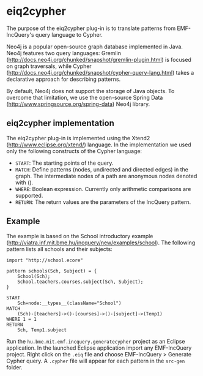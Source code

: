 eiq2cypher
==========

The purpose of the eiq2cypher plug-in is to translate patterns from EMF-IncQuery's query language to Cypher.

Neo4j is a popular open-source graph database implemented in Java. Neo4j features two query languages: Gremlin (http://docs.neo4j.org/chunked/snapshot/gremlin-plugin.html) is focused on graph traversals, while Cypher (http://docs.neo4j.org/chunked/snapshot/cypher-query-lang.html) takes a declarative approach for describing patterns.

By default, Neo4j does not support the storage of Java objects. To overcome that limitation, we use the open-source Spring Data (http://www.springsource.org/spring-data) Neo4j library.

eiq2cypher implementation
-------------------------

The eiq2cypher plug-in is implemented using the Xtend2 (http://www.eclipse.org/xtend/) language. In the implementation we used only the following constructs of the Cypher language:
* `START`: The starting points of the query.
* `MATCH`: Define patterns (nodes, undirected and directed edges) in the graph. The intermediate nodes of a path are anonymous nodes denoted with ().
* `WHERE`: Boolean expression. Currently only arithmetic comparisons are supported. 
* `RETURN`: The return values are the parameters of the IncQuery pattern.

Example
-------

The example is based on the School introductory example (http://viatra.inf.mit.bme.hu/incquery/new/examples/school). The following pattern lists all schools and their subjects:

    import "http://school.ecore"

    pattern schools(Sch, Subject) = {
        School(Sch);
        School.teachers.courses.subject(Sch, Subject); 
    }

    START
        Sch=node:__types__(className="School")
    MATCH
        (Sch)-[teachers]->()-[courses]->()-[subject]->(Temp1)
    WHERE 1 = 1 
    RETURN
        Sch, Temp1.subject

Run the `hu.bme.mit.emf.incquery.generatecypher` project as an Eclipse application. In the launched Eclipse application import any EMF-IncQuery project. Right click on the `.eiq` file and choose EMF-IncQuery > Generate Cypher query. A `.cypher` file will appear for each pattern in the `src-gen` folder.

